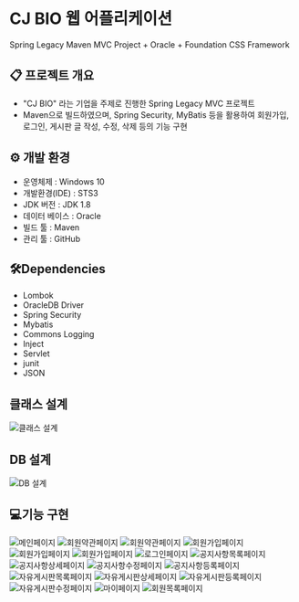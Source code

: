 # CJ BIO 웹 어플리케이션
Spring Legacy Maven MVC Project + Oracle + Foundation CSS Framework


## :clipboard: 프로젝트 개요

- "CJ BIO" 라는 기업을 주제로 진행한 Spring Legacy MVC 프로젝트
- Maven으로 빌드하였으며, Spring Security, MyBatis 등을 활용하여 회원가입, 로그인, 게시판 글 작성, 수정, 삭제 등의 기능 구현


## ⚙ 개발 환경
- 운영체제 : Windows 10
- 개발환경(IDE) : STS3
- JDK 버전 : JDK 1.8
- 데이터 베이스 : Oracle
- 빌드 툴 : Maven
- 관리 툴 : GitHub

## 🛠Dependencies
- Lombok
- OracleDB Driver
- Spring Security
- Mybatis
- Commons Logging
- Inject
- Servlet
- junit
- JSON


## 클래스 설계
![클래스 설계](./images/class.png)


## DB 설계
![DB 설계](./images/db.png)


## 💻기능 구현
![메인페이지](./images/1.png "메인페이지 첫 번째")
![회원약관페이지](./images/12.png "회원약관 페이지1")
![회원약관페이지](./images/13.png "회원약관 페이지2")
![회원가입페이지](./images/14.png "회원가입 페이지1")
![회원가입페이지](./images/16.png "회원가입 페이지2")
![회원가입페이지](./images/18.png "회원가입 페이지3")
![로그인페이지](./images/11.png "로그인 페이지")
![공지사항목록페이지](./images/7.png "공지사항 목록 페이지")
![공지사항상세페이지](./images/8.png "공지사항 상세보기 페이지")
![공지사항수정페이지](./images/9.png "공지사항 수정 페이지")
![공지사항등록페이지](./images/10.png "공지사항 등록 페이지")
![자유게시판목록페이지](./images/17.png "자유게시판 목록 페이지")
![자유게시판상세페이지](./images/18.png "자유게시판 상세 페이지")
![자유게시판등록페이지](./images/20.png "자유게시판 등록 페이지")
![자유게시판수정페이지](./images/19.png "자유게시판 수정 페이지")
![마이페이지](./images/21.png "마이 페이지")
![회원목록페이지](./images/22.png "회원목록 페이지")
